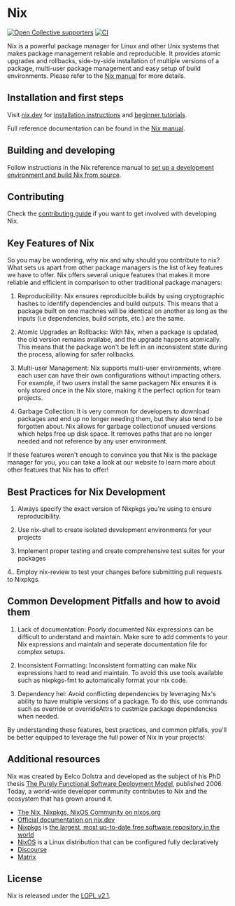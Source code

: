 # Nix

[![Open Collective supporters](https://opencollective.com/nixos/tiers/supporter/badge.svg?label=Supporters&color=brightgreen)](https://opencollective.com/nixos)
[![CI](https://github.com/NixOS/nix/workflows/CI/badge.svg)](https://github.com/NixOS/nix/actions/workflows/ci.yml)

Nix is a powerful package manager for Linux and other Unix systems that makes package
management reliable and reproducible. It provides atomic upgrades and rollbacks, side-by-side installation of multiple versions of a package, multi-user package management and easy setup of build environments. Please refer to the [Nix manual](https://nix.dev/reference/nix-manual)
for more details.

## Installation and first steps

Visit [nix.dev](https://nix.dev) for [installation instructions](https://nix.dev/tutorials/install-nix) and [beginner tutorials](https://nix.dev/tutorials/first-steps).

Full reference documentation can be found in the [Nix manual](https://nix.dev/reference/nix-manual).

## Building and developing

Follow instructions in the Nix reference manual to [set up a development environment and build Nix from source](https://nix.dev/manual/nix/development/development/building.html).

## Contributing

Check the [contributing guide](./CONTRIBUTING.md) if you want to get involved with developing Nix.

## Key Features of Nix

So you may be wondering, why nix and why should you contribute to nix? What sets us apart from other package managers is the list of key features we have to offer. Nix offers several unique features that makes it more reliable and efficient in comparison to other traditional package managers:

1. Reproducibility: Nix ensures reproducible builds by using cryptographic hashes to identify dependencies and build outputs. This means that a package built on one machnes will be identical on another as long as the inputs (i.e dependencies, build scripts, etc.) are the same.

2. Atomic Upgrades an Rollbacks: With Nix, when a package is updated, the old version remains availabe, and the upgrade happens atomically. This means that the package won't be left in an inconsistent state during the process, allowing for safer rollbacks.

3. Multi-user Management: Nix supports multi-user environments, where each user can have their own configurations without impacting others. For example, if two users install the same packagem Nix ensures it is only stored once in the Nix store, making it the perfect option for team projects.

4. Garbage Collection: It is very common for developers to download packages and end up no longer needing them, but they also tend to be forgotten about. Nix allows for garbage collectionof unused versions which helps free up disk space. It removes paths that are no longer needed and not reference by any user environment.

If these features weren't enough to convince you that Nix is the package manager for you, you can take a look at our website to learn more about other features that Nix has to offer!

## Best Practices for Nix Development

1. Always specify the exact version of Nixpkgs you're using to ensure reproducibility.

2. Use nix-shell to create isolated development environments for your projects

3. Implement proper testing and create comprehensive test suites for your packages

4.. Employ nix-review to test your changes before submitting pull requests to Nixpkgs.

## Common Development Pitfalls and how to avoid them 

1. Lack of documentation: Poorly documented Nix expressions can be difficult to understand and maintain. Make sure to add comments to your Nix expressions and maintain and seperate documentation file for complex setups.

2. Inconsistent Formatting: Inconsistent formatting can make Nix expressions hard to read and maintain. To avoid this use tools available such as nixpkgs-fmt to automatically format your nix code.

3. Dependency hel: Avoid conflicting dependencies by leveraging Nix's ability to have multiple versions of a package. To do this, use commands such as override or overrideAttrs to custmize package dependencies when needed. 

By understanding these features, best practices, and common pitfalls, you'll be better equipped to leverage the full power of Nix in your projects!


## Additional resources

Nix was created by Eelco Dolstra and developed as the subject of his PhD thesis [The Purely Functional Software Deployment Model](https://edolstra.github.io/pubs/phd-thesis.pdf), published 2006.
Today, a world-wide developer community contributes to Nix and the ecosystem that has grown around it.

- [The Nix, Nixpkgs, NixOS Community on nixos.org](https://nixos.org/)
- [Official documentation on nix.dev](https://nix.dev)
- [Nixpkgs](https://github.com/NixOS/nixpkgs) is [the largest, most up-to-date free software repository in the world](https://repology.org/repositories/graphs)
- [NixOS](https://github.com/NixOS/nixpkgs/tree/master/nixos) is a Linux distribution that can be configured fully declaratively
- [Discourse](https://discourse.nixos.org/)
- [Matrix](https://matrix.to/#/#nix:nixos.org)

## License

Nix is released under the [LGPL v2.1](./COPYING).
